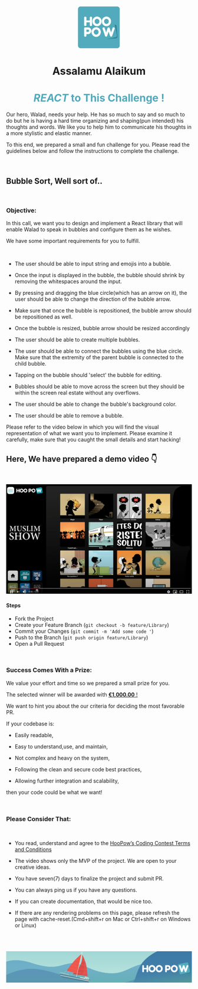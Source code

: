 
<br />
<p align="center">
  <a href="#">
<img src="banners/top.jpeg" alt="Logo" width="120" height="120">  </a>
</p>




<!-- PROJECT LOGO -->
<h1 align="center">
  Assalamu Alaikum
</h1>

<h1 align="center"  style="color:#51AABC">
  <span style="font-style:italic" >REACT</span>  to This Challenge !
</h1>


<!-- PROJECT DESCRIPTION -->

Our hero, Walad, needs your help. He has so much to say and so much to do but he is having a hard time organizing and shaping(pun intended) his thoughts and words. We like you to help him to communicate his thoughts in a more stylistic and elastic manner.

To this end, we prepared a small and fun challenge for you. Please read the guidelines below and follow the instructions to complete the challenge.

<br />

## **Bubble Sort, Well sort of..**

<br />

### **Objective:**

In this call, we want you to design and implement a React library that will enable Walad to speak in bubbles and configure them as he wishes.

We have some important requirements for you to fulfill.
  
</br>

- The user should be able to input string and emojis into a bubble.
> 
- Once the input is displayed in the bubble, the bubble should shrink by removing the whitespaces around the input.
> 
- By pressing and dragging the blue circle(which has an arrow on it), the user should be able to change the direction of the bubble arrow.

-  Make sure that once the bubble is repositioned, the bubble arrow should be repositioned as well.
- Once the bubble is resized, bubble arrow should be resized accordingly 
> 
- The user should be able to create multiple bubbles.
> 
- The user should be able to connect the bubbles using the blue circle. Make sure that the extremity of the parent bubble is connected to the child bubble.
> 
- Tapping on the bubble should 'select' the bubble for editing.
> 
- Bubbles should be able to move across the screen but they should be within the screen real estate without any overflows.
> 
- The user should be able to change the bubble's background color.
> 
- The user should be able to remove a bubble.



Please refer to the video below in which you will find the visual representation of what we want you to implement. Please examine it carefully, make sure that you caught the small details and start hacking! 

##  Here, We have prepared a demo video  👇
<br />


[![Check the Demo!](banners/ss.png)](https://www.youtube.com/watch?v=5SOiL_jkzBg "Muslim Show Video Demonstration")


#### **Steps**
- Fork the Project
- Create your Feature Branch (`git checkout -b feature/Library`)
- Commit your Changes (`git commit -m 'Add some code '`)
- Push to the Branch (`git push origin feature/Library`)
- Open a Pull Request


<br />


### **Success Comes With a Prize:**

We value your effort and time so we prepared a small prize for you. 

The selected winner will be awarded with  <ins>**€1,000.00** ! </ins>

We want to hint you about the our criteria for deciding the most favorable PR.

If your codebase is: 

- Easily readable,
>
- Easy to understand,use, and maintain,
>
- Not complex and heavy on the system,
> 
- Following the clean and secure code best practices,
>
- Allowing further integration and scalability,

then your code could be what we want!




<br />

### **Please Consider That:**

<br />

- You read, understand and agree to the [HooPow’s Coding Contest Terms and Conditions](./HooPowCodingContestT&Cs.pdf)
>
- The video shows only the MVP of the project. We are open to your creative ideas.
> 
-  You have seven(7) days to finalize the project and submit PR. 
> 
- You can always ping us if you have any questions.
> 
- If you can create documentation, that would be nice too.
> 
- If there are any rendering problems on this page, please refresh the page with cache-reset.(Cmd+shift+r on Mac or Ctrl+shift+r on Windows or Linux)

<br />
<br />



![banner](banners/bottom.jpeg)

